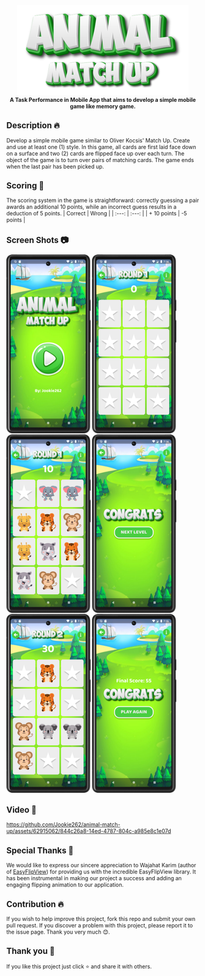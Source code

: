 <h4 align=center>
    <img src="screenshot/banner.png" width=450">
    <br>
    <b> A Task Performance in Mobile App that aims to develop a simple mobile game like memory game. </b>
</h4>

## **Description** 🔥
Develop a simple mobile game similar to Oliver Kocsis' Match Up. Create and use at least one (1) style. In this game, all cards are first laid face down on a surface and two (2) cards are flipped face up over each turn. The object of the game is to turn over pairs of matching cards. The game ends when the
last pair has been picked up.

## **Scoring** 💯
The scoring system in the game is straightforward: correctly guessing a pair awards an additional 10 points, while an incorrect guess results in a deduction of 5 points.
| Correct | Wrong |
| :---:   | :---: | 
| + 10 points | -5 points |

## **Screen Shots** 📷
<p float="center">
	<img src = "screenshot/1.png" width="220">
	<img src = "screenshot/2.png" width="220">
	<img src = "screenshot/3.png" width="220">
	<img src = "screenshot/4.png" width="220">
	<img src = "screenshot/5.png" width="220">
	<img src = "screenshot/6.png" width="220">
</p>

## **Video** 🎥
https://github.com/Jookie262/animal-match-up/assets/62915062/844c26a8-14ed-4787-804c-a985e8c1e07d

## **Special Thanks** 💖
We would like to express our sincere appreciation to Wajahat Karim (author of  [EasyFlipView](https://github.com/wajahatkarim3/EasyFlipView)) for providing us with the incredible EasyFlipView library. It has been instrumental in making our project a success and adding an engaging flipping animation to our application.
						 
## **Contribution** 🔥
If you wish to help improve this project, fork this repo and submit your own pull request. If you discover a problem with this project, please report it to the issue page. Thank you very much   😊.

## **Thank you** 💖
If you like this project just click ⭐ and share it with others.
